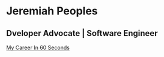 # Jeremiah Peoples 
## Dveloper Advocate | Software Engineer 

[My Career In 60 Seconds](https://youtu.be/5UshG26Xl2M)
